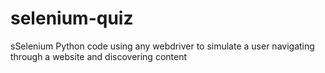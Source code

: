 # selenium-quiz
sSelenium Python code using any webdriver to simulate a user navigating through a  website and discovering content
